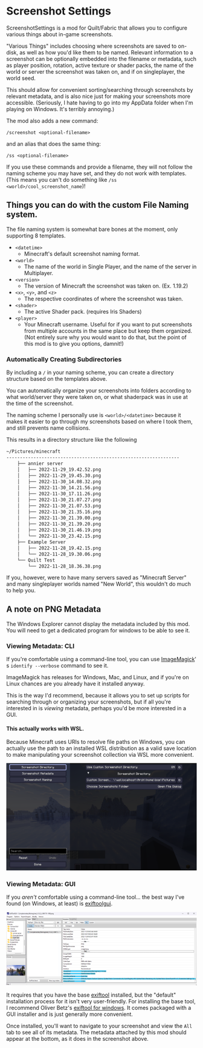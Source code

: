 # Screenshot Settings

ScreenshotSettings is a mod for Quilt/Fabric that allows you to configure
various things about in-game screenshots.

"Various Things" includes choosing where screenshots are saved to on-disk, as well as how you'd like them to be named.
Relevant information to a screenshot can be optionally embedded into the filename or metadata, such as player position,
rotation, active texture or shader packs, the name of the world or server the screenshot was taken on, and if on
singleplayer, the world seed.

This should allow for convenient sorting/searching through screenshots by relevant metadata, and is also nice just for
making your screenshots more accessible. (Seriously, I hate having to go into my AppData folder when I'm playing on
Windows. It's terribly annoying.)

The mod also adds a new command:

```
/screenshot <optional-filename>
``` 

and an alias that does the same thing:

```
/ss <optional-filename>
```

If you use these commands and provide a filename, they will not follow the naming scheme you may have set,
and they do not work with templates.
(This means you can't do something like `/ss <world>/cool_screenshot_name`)!

## Things you can do with the custom File Naming system.

The file naming system is somewhat bare bones at the moment, only supporting 8 templates.

- `<datetime>`
    - Minecraft's default screenshot naming format.
- `<world>`
    - The name of the world in Single Player, and the name of the server in Multiplayer.
- `<version>`
    - The version of Minecraft the screenshot was taken on. (Ex. 1.19.2)
- `<x>`, `<y>`, and `<z>`
    - The respective coordinates of where the screenshot was taken.
- `<shader>`
    - The active Shader pack. (requires Iris Shaders)
- `<player>`
    - Your Minecraft username. Useful for if you want to put screenshots from multiple accounts in the same place but
      keep them organized. (Not entirely sure why you would want to do that, but the point of this mod is to give you
      options, damnit!)

### Automatically Creating Subdirectories

By including a `/` in your naming scheme, you can create a directory structure based on the templates above.

You can automatically organize your screenshots into folders according to what world/server they were taken on, or what
shaderpack was in use at the time of the screenshot.

The naming scheme I personally use is `<world>/<datetime>` because it makes it easier to go through my screenshots based
on where I took them, and still prevents name collisions.

This results in a directory structure like the following

```
~/Pictures/minecraft
----------------------------------------------------------------
    ├── annier server
    │   ├── 2022-11-29_19.42.52.png
    │   ├── 2022-11-29_19.45.30.png
    │   ├── 2022-11-30_14.08.32.png
    │   ├── 2022-11-30_14.21.56.png
    │   ├── 2022-11-30_17.11.26.png
    │   ├── 2022-11-30_21.07.27.png
    │   ├── 2022-11-30_21.07.53.png
    │   ├── 2022-11-30_21.35.16.png
    │   ├── 2022-11-30_21.39.00.png
    │   ├── 2022-11-30_21.39.20.png
    │   ├── 2022-11-30_21.46.19.png
    │   └── 2022-11-30_23.42.15.png
    ├── Example Server
    │   ├── 2022-11-28_19.42.15.png
    │   └── 2022-11-28_19.30.06.png
    └── Quilt Test
        └── 2022-11-28_18.36.38.png
```

If you, however, were to have many servers saved as "Minecraft Server" and many singleplayer worlds named "New World",
this wouldn't do much to help you.

## A note on PNG Metadata

The Windows Explorer cannot display the metadata included by this mod. You will need to get a dedicated program for
windows to be able to see it.

### Viewing Metadata: CLI

If you're comfortable using a command-line tool, you can use [ImageMagick](https://imagemagick.org/)'
s `identify --verbose` command to see it.

ImageMagick has releases for Windows, Mac, and Linux, and if you're on Linux chances are you already have it installed
anyway.

This is the way I'd recommend, because it allows you to set up scripts for searching through or organizing your
screenshots, but if all you're interested in is *viewing* metadata, perhaps you'd be more interested in a GUI.

#### This actually works with WSL.

Because Minecraft uses URIs to resolve file paths on Windows, you can actually use the path to an installed WSL
distribution as a valid save location to make manipulating your screenshot collection via WSL more convenient.

![Using WSL as a save destination](examples/wsl%20as%20a%20save%20destination.png)

### Viewing Metadata: GUI

If you *aren't* comfortable using a command-line tool... the best way I've found (on Windows, at least)
is [exiftoolgui](https://exiftool.org/gui/).

![ExifToolGUI in action.](examples/ExiftoolGUI.png)

It requires that you have the base [exiftool](https://exiftool.org) installed, but the "default" installation process
for it isn't very user-friendly.
For installing the base tool, I recommend Oliver
Betz's [exiftool for windows](https://oliverbetz.de/pages/Artikel/ExifTool-for-Windows).
It comes packaged with a GUI installer and is just generally more convenient.

Once installed, you'll want to navigate to your screenshot and view the `All` tab to see all of its metadata.
The metadata attached by this mod should appear at the bottom, as it does in the screenshot above.
